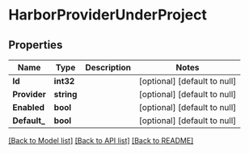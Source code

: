 # HarborProviderUnderProject

## Properties
Name | Type | Description | Notes
------------ | ------------- | ------------- | -------------
**Id** | **int32** |  | [optional] [default to null]
**Provider** | **string** |  | [optional] [default to null]
**Enabled** | **bool** |  | [optional] [default to null]
**Default_** | **bool** |  | [optional] [default to null]

[[Back to Model list]](../README.md#documentation-for-models) [[Back to API list]](../README.md#documentation-for-api-endpoints) [[Back to README]](../README.md)

